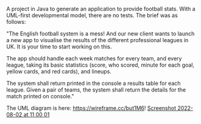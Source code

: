 A project in Java to generate an application to provide football stats. With a UML-first developmental model, there are no tests. The brief was as follows:

"The English football system is a mess! And our new client wants to launch a new app to visualise the results of the different professional leagues in UK. It is your time to start working on this.

The app should handle each week matches for every team, and every league, taking its basic statistics (score, who scored, minute for each goal, yellow cards, and red cards), and lineups.

The system shall return printed in the console a results table for each league. Given a pair of teams, the system shall return the details for the match printed on console."

The UML diagram is here: https://wireframe.cc/but1M6!
[Screenshot 2022-08-02 at 11 00 01](https://user-images.githubusercontent.com/98953155/182350504-27adf3f5-f0ee-48f7-9b44-61dac0bd2d4f.png)
